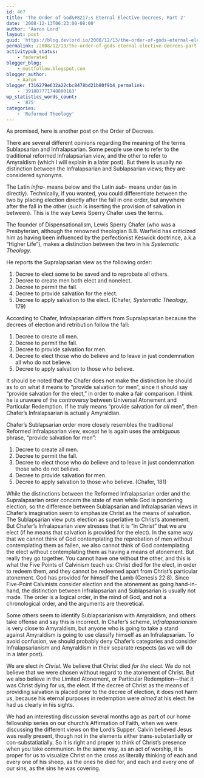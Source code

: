 ```yaml
---
id: 467
title: 'The Order of God&#8217;s Eternal Elective Decrees, Part 2'
date: '2008-12-13T06:23:00-08:00'
author: 'Aaron Lord'
layout: post
guid: 'https://blog.devlord.io/2008/12/13/the-order-of-gods-eternal-elective-decrees-part-2/'
permalink: /2008/12/13/the-order-of-gods-eternal-elective-decrees-part-2/
activitypub_status:
    - federated
blogger_blog:
    - mustfollow.blogspot.com
blogger_author:
    - Aaron
blogger_f316279e632a22cbc8478bd21b80f9b4_permalink:
    - '391887771748800163'
wp_statistics_words_count:
    - '875'
categories:
    - 'Reformed Theology'
---
```


As promised, here is another post on the Order of Decrees.

There are several different opinions regarding the meaning of the terms Sublapsarian and Infralapsarian.  Some people use one to refer to the traditional reformed Infralapsarian view, and the other to refer to Amyraldism (which I will explain in a later post).  But there is usually no distinction between the Infralapsarian and Sublapsarian views; they are considered synonyms.

The Latin <span style="font-style:italic;">infra-</span> means below and the Latin <span style="font-style:italic;">sub-</span> means under (as in directly).  Technically, if you wanted, you could differentiate between the two by placing election directly after the fall in one order, but anywhere after the fall in the other (such is inserting the provision of salvation in between).  This is the way Lewis Sperry Chafer uses the terms.

The founder of Dispensationalism, Lewis Sperry Chafer (who was a Presbyterian, although the renowned theologian B.B. Warfield has criticized him as having been influenced by the perfectionist Keswick doctrince, a.k.a “Higher Life”), makes a distinction between the two in his <span style="font-style:italic;">Systematic Theology</span>.

He reports the Supralapsarian view as the following order:
<ol>
    <li>Decree to elect some to be saved and to reprobate all others.</li><li>Decree to create men both elect and nonelect.</li>
    <li>Decree to permit the fall.</li>
    <li>Decree to provide salvation for the elect.</li>
    <li>Decree to apply salvation to the elect.  (Chafer, <span style="font-style:italic;">Systematic Theology</span>, 179)</li>
</ol>

According to Chafer, Infralapsarian differs from Supralapsarian because the decrees of election and retribution follow the fall:

<ol>
    <li>Decree to create all men.</li>
    <li>Decree to permit the fall.</li>
    <li>Decree to provide salvation for men.</li>
    <li>Decree to elect those who do believe and to leave in just condemnation all who do not believe.</li>
    <li>Decree to apply salvation to those who believe.</li>
</ol>

It should be noted that the Chafer does not make the distinction he should as to on what it means to “provide salvation for men”, since it should say “provide salvation for the elect,” in order to make a fair comparison.  I think he is unaware of the controversy between Universal Atonement and Particular Redemption.  If he truly means “provide salvation for <span style="font-style:italic;">all</span> men”, then Chafer’s Infralapsarian is actually Amyraldian.

Chafer’s Sublapsarian order more closely resembles the traditional Reformed Infralapsarian view, except he is again uses the ambiguous phrase, “provide salvation for men”:

<ol>
    <li>Decree to create all men.</li>
    <li>Decree to permit the fall.</li>
    <li>Decree to elect those who do believe and to leave in just condemnation those who do not believe.</li>
    <li>Decree to provide salvation for men.</li>
    <li>Decree to apply salvation to those who believe.  (Chafer, 181)</li>
</ol>

While the distinctions between the Reformed Infralapsarian order and the Supralapsarian order concern the state of man while God is pondering election, so the difference between Sublapsarian and Infralapsarian views in Chafer’s imagination seem to emphasize Christ as the means of salvation.  The Sublapsarian view puts election as superlative to Christ’s atonement.  But Chafer’s Infralapsarian view stresses that it is “in Christ” that we are elect (if he means that salvation is provided for the elect).  In the same way that we cannot think of God contemplating the reprobation of men without contemplating them as fallen, we also cannot think of God contemplating the elect without contemplating them as having a means of atonement.  But really they go together.  You cannot have one without the other, and this is what the Five Points of Calvinism teach us: Christ died for the elect, in order to redeem them, and they cannot be redeemed apart from Christ’s particular atonement.  God has provided for himself the Lamb (Genesis 22:8).  Since Five-Point Calvinists consider election and the atonement as going hand-in-hand, the distinction between Infralapsarian and Sublapsarian is usually not made.  The order is a logical order, in the mind of God, and not a chronological order, and the arguments are theoretical.

Some others seem to identify Sublapsarianism with Amyraldism, and others take offense and say this is incorrect.  In Chafer’s scheme, <span style="font-style:italic;">Infralapsarianism</span> is very close to Amyraldism, but anyone who is going to take a stand against Amyraldism is going to use classify himself as an Infralapsarian.  To avoid confusion, we should probably deny Chafer’s categories and consider Infralapsarianism and Amyraldism in their separate respects (as we will do in a later post).

We are elect <span style="font-style:italic;">in Christ</span>.  We believe that Christ died <span style="font-style:italic;">for the elect</span>.  We do not believe that we were chosen without regard to the atonement of Christ.  But we also believe in the Limited Atonement, or Particular Redemption—that it was Christ dying for us, the elect.  If the decree of Christ as the means of providing salvation is placed prior to the decree of election, it does not harm us, because his eternal purposes in redemption were<span style="font-style:italic;"> aimed</span> at his elect: he had us clearly in his sights.

We had an interesting discussion several months ago as part of our home fellowship series on our church’s Affirmation of Faith, when we were discussing the different views on the Lord’s Supper.  Calvin believed Jesus was really present, though not in the elements either trans-substantially or con-substatiatially.  So it is right and proper to think of Christ’s presence when you take communion.  In the same way, as an act of worship, it is proper for us to visualize Christ on the cross as literally thinking of each and every one of his sheep, as the ones he died for, and each and every one of our sins, as the sins he was covering.